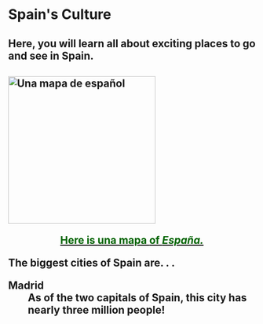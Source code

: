 <h1>Spain's Culture</h1>
 
<h2> Here, you will learn all about exciting places to go and see in Spain. <h2> 

 <a href="https://www.lonelyplanet.com/maps/europe/spain/" title="View source">
   <img src="http://www.lonelyplanet.com/maps/europe/spain/map_of_spain.jpg" alt="Una mapa de español" height="300" width="300" align="middle">
  <p style="text-align:center; color: darkgreen;"> Here is <b> una mapa </b> of <i> España.</i> </p>
 
 </a>

 <div> The biggest cities of Spain are. . . </div>
  <dl>
   <dt> Madrid </dt>
 <dd> As of the two capitals of Spain, this city has nearly <b> three million people! </b> 
   <dt> </dt>
 <dd> </dd>
   <dt> </dt>
 <dd> </dd>
   <dt> </dt>
 <dd> </dd>
   <dt> </dt>
 <dd> </dd>
   <dt> </dt>
 <dd> </dd>
 
  </ul>

